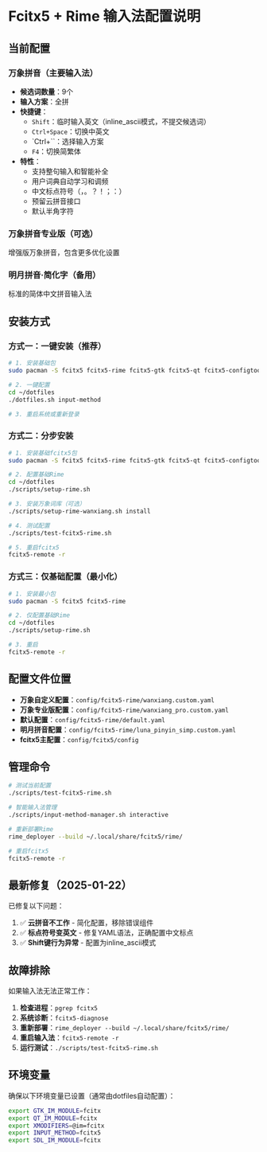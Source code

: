 # Fcitx5 + Rime 输入法配置说明

## 当前配置

### 万象拼音（主要输入法）
- **候选词数量**：9个
- **输入方案**：全拼
- **快捷键**：
  - `Shift`：临时输入英文（inline_ascii模式，不提交候选词）
  - `Ctrl+Space`：切换中英文
  - `Ctrl+``：选择输入方案
  - `F4`：切换简繁体
- **特性**：
  - 支持整句输入和智能补全
  - 用户词典自动学习和调频
  - 中文标点符号（，。？！；：）
  - 预留云拼音接口
  - 默认半角字符

### 万象拼音专业版（可选）
增强版万象拼音，包含更多优化设置

### 明月拼音·简化字（备用）
标准的简体中文拼音输入法

## 安装方式

### 方式一：一键安装（推荐）

```bash
# 1. 安装基础包
sudo pacman -S fcitx5 fcitx5-rime fcitx5-gtk fcitx5-qt fcitx5-configtool

# 2. 一键配置
cd ~/dotfiles
./dotfiles.sh input-method

# 3. 重启系统或重新登录
```

### 方式二：分步安装

```bash
# 1. 安装基础fcitx5包
sudo pacman -S fcitx5 fcitx5-rime fcitx5-gtk fcitx5-qt fcitx5-configtool

# 2. 配置基础Rime
cd ~/dotfiles
./scripts/setup-rime.sh

# 3. 安装万象词库（可选）
./scripts/setup-rime-wanxiang.sh install

# 4. 测试配置
./scripts/test-fcitx5-rime.sh

# 5. 重启fcitx5
fcitx5-remote -r
```

### 方式三：仅基础配置（最小化）

```bash
# 1. 安装最小包
sudo pacman -S fcitx5 fcitx5-rime

# 2. 仅配置基础Rime
cd ~/dotfiles
./scripts/setup-rime.sh

# 3. 重启
fcitx5-remote -r
```

## 配置文件位置

- **万象自定义配置**：`config/fcitx5-rime/wanxiang.custom.yaml`
- **万象专业版配置**：`config/fcitx5-rime/wanxiang_pro.custom.yaml`
- **默认配置**：`config/fcitx5-rime/default.yaml`
- **明月拼音配置**：`config/fcitx5-rime/luna_pinyin_simp.custom.yaml`
- **fcitx5主配置**：`config/fcitx5/config`

## 管理命令

```bash
# 测试当前配置
./scripts/test-fcitx5-rime.sh

# 智能输入法管理
./scripts/input-method-manager.sh interactive

# 重新部署Rime
rime_deployer --build ~/.local/share/fcitx5/rime/

# 重启fcitx5
fcitx5-remote -r
```

## 最新修复（2025-01-22）

已修复以下问题：
1. ✅ **云拼音不工作** - 简化配置，移除错误组件
2. ✅ **标点符号变英文** - 修复YAML语法，正确配置中文标点
3. ✅ **Shift键行为异常** - 配置为inline_ascii模式

## 故障排除

如果输入法无法正常工作：

1. **检查进程**：`pgrep fcitx5`
2. **系统诊断**：`fcitx5-diagnose`
3. **重新部署**：`rime_deployer --build ~/.local/share/fcitx5/rime/`
4. **重启输入法**：`fcitx5-remote -r`
5. **运行测试**：`./scripts/test-fcitx5-rime.sh`

## 环境变量

确保以下环境变量已设置（通常由dotfiles自动配置）：
```bash
export GTK_IM_MODULE=fcitx
export QT_IM_MODULE=fcitx  
export XMODIFIERS=@im=fcitx
export INPUT_METHOD=fcitx5
export SDL_IM_MODULE=fcitx
```